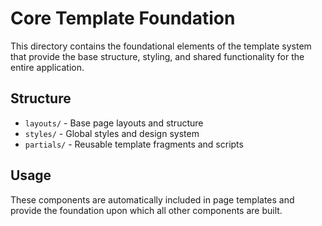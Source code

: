# Core Template Foundation

This directory contains the foundational elements of the template system that provide the base structure, styling, and shared functionality for the entire application.

## Structure

- `layouts/` - Base page layouts and structure
- `styles/` - Global styles and design system
- `partials/` - Reusable template fragments and scripts

## Usage

These components are automatically included in page templates and provide the foundation upon which all other components are built.